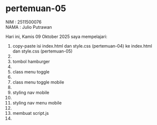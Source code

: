 # pertemuan-05

NIM : 2511500076<br>
NAMA : Julio Putrawan<br>

Hari ini, Kamis 09 Oktober 2025 saya mempelajari:
<ol>
<li>copy-paste isi index.html dan style.css (pertemuan-04) ke index.html dan style.css (pertemuan-05)<li>
<li>tombol hamburger<li>
<li>class menu toggle<li>
<li>class menu toggle mobile<li>
<li>styling nav mobile<li>
<li>styling nav menu mobile<li>
<li>membuat script.js<li>
